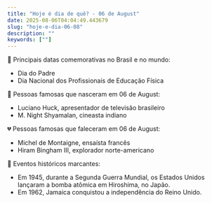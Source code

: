```yaml
---
title: "Hoje é dia de quê? - 06 de August"
date: 2025-08-06T04:04:49.443679
slug: "hoje-e-dia-06-08"
description: ""
keywords: [""]
---
```


🎉 Principais datas comemorativas no Brasil e no mundo:
- Dia do Padre
- Dia Nacional dos Profissionais de Educação Física

🎈 Pessoas famosas que nasceram em 06 de August:
- Luciano Huck, apresentador de televisão brasileiro
- M. Night Shyamalan, cineasta indiano

💔 Pessoas famosas que faleceram em 06 de August:
- Michel de Montaigne, ensaísta francês
- Hiram Bingham III, explorador norte-americano

📰 Eventos históricos marcantes:
- Em 1945, durante a Segunda Guerra Mundial, os Estados Unidos lançaram a bomba atômica em Hiroshima, no Japão.
- Em 1962, Jamaica conquistou a independência do Reino Unido.